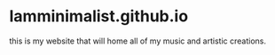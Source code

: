# Iamminimalist.github.io
this is my website that will home all of my music and artistic creations. 
